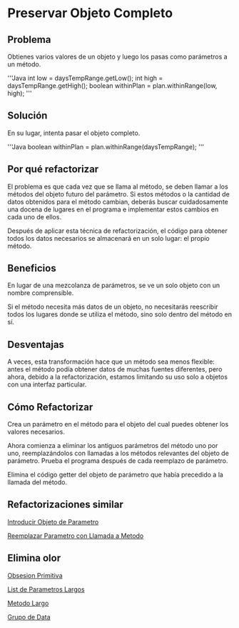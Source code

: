 # Preservar Objeto Completo

## Problema

Obtienes varios valores de un objeto y luego los pasas como parámetros a un método.

'''Java
int low = daysTempRange.getLow();
int high = daysTempRange.getHigh();
boolean withinPlan = plan.withinRange(low, high);
'''

## Solución

En su lugar, intenta pasar el objeto completo.

'''Java
boolean withinPlan = plan.withinRange(daysTempRange);
'''

## Por qué refactorizar

El problema es que cada vez que se llama al método, se deben llamar a los métodos del objeto futuro del parámetro. Si estos métodos o la cantidad de datos obtenidos para el método cambian, deberás buscar cuidadosamente una docena de lugares en el programa e implementar estos cambios en cada uno de ellos.

Después de aplicar esta técnica de refactorización, el código para obtener todos los datos necesarios se almacenará en un solo lugar: el propio método.

## Beneficios

En lugar de una mezcolanza de parámetros, se ve un solo objeto con un nombre comprensible.

Si el método necesita más datos de un objeto, no necesitarás reescribir todos los lugares donde se utiliza el método, sino solo dentro del método en sí.

## Desventajas

A veces, esta transformación hace que un método sea menos flexible: antes el método podía obtener datos de muchas fuentes diferentes, pero ahora, debido a la refactorización, estamos limitando su uso solo a objetos con una interfaz particular.

## Cómo Refactorizar

Crea un parámetro en el método para el objeto del cual puedes obtener los valores necesarios.

Ahora comienza a eliminar los antiguos parámetros del método uno por uno, reemplazándolos con llamadas a los métodos relevantes del objeto de parámetro. Prueba el programa después de cada reemplazo de parámetro.

Elimina el código getter del objeto de parámetro que había precedido a la llamada del método.

## Refactorizaciones similar

[Introducir Objeto de Parametro](../RefactoringPattern/IntroduceParameterObject.md)

[Reemplazar Parametro con Llamada a Metodo](../RefactoringPattern/ReplaceParameterWithMethodCall.md)

## Elimina olor

[Obsesion Primitiva](../CodeSmell/PrimitiveObsession.md)

[List de Parametros Largos](../CodeSmell/LongParameterList.md)

[Metodo Largo](../CodeSmell/LongMethod.md)

[Grupo de Data](../CodeSmell/DataClumps.md)
